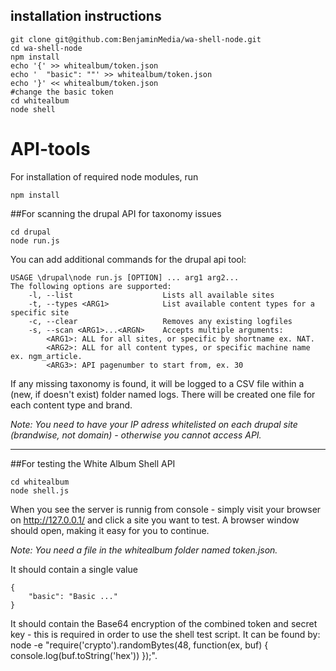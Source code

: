 ## installation instructions
```
git clone git@github.com:BenjaminMedia/wa-shell-node.git
cd wa-shell-node
npm install
echo '{' >> whitealbum/token.json
echo '  "basic": ""' >> whitealbum/token.json
echo '}' << whitealbum/token.json
#change the basic token
cd whitealbum
node shell
```


# API-tools

For installation of required node modules, run

	npm install

##For scanning the drupal API for taxonomy issues

	cd drupal
	node run.js

You can add additional commands for the drupal api tool:

	USAGE \drupal\node run.js [OPTION] ... arg1 arg2...
	The following options are supported:
		-l, --list                    Lists all available sites
		-t, --types <ARG1>            List available content types for a specific site
		-c, --clear                   Removes any existing logfiles
		-s, --scan <ARG1>...<ARGN>    Accepts multiple arguments:
			<ARG1>: ALL for all sites, or specific by shortname ex. NAT.
			<ARG2>: ALL for all content types, or specific machine name ex. ngm_article.
			<ARG3>: API pagenumber to start from, ex. 30

If any missing taxonomy is found, it will be logged to a CSV file within a (new, if doesn't exist) folder named logs. There will be created one file for each content type and brand.

*Note: You need to have your IP adress whitelisted on each drupal site (brandwise, not domain) - otherwise you cannot access API.*

---

##For testing the White Album Shell API

	cd whitealbum
	node shell.js

When you see the server is runnig from console - simply visit your browser on http://127.0.0.1/ and click a site you want to test.
A browser window should open, making it easy for you to continue.

*Note: You need a file in the whitealbum folder named token.json.*

It should contain a single value

	{
		"basic": "Basic ..."
	}

It should contain the Base64 encryption of the combined token and secret key - this is required in order to use the shell test script.
It can be found by: node -e "require('crypto').randomBytes(48, function(ex, buf) { console.log(buf.toString('hex')) });".
